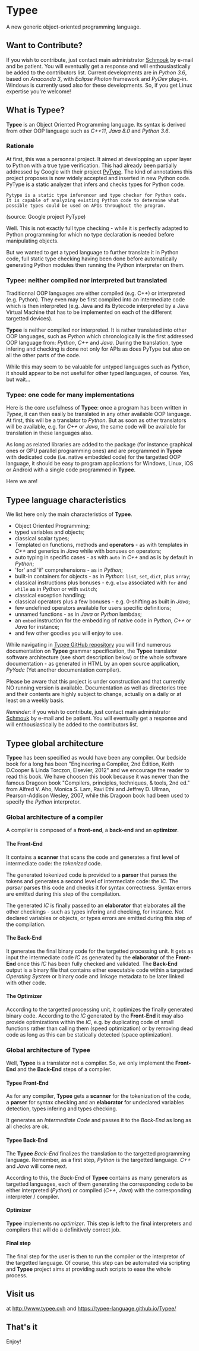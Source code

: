 # Typee

A new generic object-oriented programming language.


## Want to Contribute?

If you wish to contribute, just contact main administrator [Schmouk](mailto:ph.schmouker@yahoo.fr) by e-mail and be patient. You will eventually get a response and will enthousiastically be added to the contributors list.
Current developments are in _Python 3.6_, based on _Anaconda 3_, with _Eclipse Photon_ framework and _PyDev_ plug-in.
Windows is currently used also for these developments. So, if you get Linux expertise you're welcome!


## What is Typee?

__Typee__ is an Object Oriented Programming language. Its syntax is derived from other OOP language such as _C++11_, _Java 8.0_ and _Python 3.6_.


### Rationale

At first, this was a personnal project. It aimed at developping an upper layer to Python with a true type verification. This had already been partially addressed by Google with their project [PyType](https://opensource.google.com/projects/pytype). The kind of annotations this project proposes is now widely accepted and inserted in new Python code. PyType is a static analyzer that infers and checks types for Python code.

```
Pytype is a static type inferencer and type checker for Python code. It is capable of analyzing existing Python code to determine what possible types could be used on APIs throughout the program.
```
(source: Google project PyType)

Well. This is not exactly full type checking - while it is perfectly adapted to Python programming for which no type declaration is needed before manipulating objects.

But we wanted to get a typed language to further translate it in Python code, full static type checking having been done before automatically generating Python modules then running the Python interpreter on them.


### Typee: neither compiled nor interpreted but translated

Traditionnal OOP languages are either compiled (e.g. C++) or interpreted (e.g. Python). They even may be first compiled into an intermediate code which is then interpreted (e.g. Java and its Bytecode interpreted by a Java Virtual Machine that has to be implemented on each of the different targetted devices).

__Typee__ is neither compiled nor interpreted. It is rather translated into other OOP languages, such as _Python_ which chronologically is the first addressed OOP language from: _Python_, _C++_ and _Java_. During the translation, type infering and checking is done not only for APIs as does PyType but also on all the other parts of the code.

While this may seem to be valuable for untyped languages such as _Python_, it should appear to be not useful for other typed languages, of course.
Yes, but wait...


### Typee: one code for many implementations

Here is the core usefulness of __Typee__: once a program has been written in _Typee_, it can then easily be translated in any other available OOP language. At first, this will be a translator to _Python_. But as soon as other translators will be available, e.g. for _C++_ or _Java_, the same code will be available for translation in these languages also.

As long as related libraries are added to the package (for instance graphical ones or GPU parallel programming ones) and are programmed in __Typee__ with dedicated code (i.e. native embedded code) for the targetted OOP language, it should be easy to program applications for Windows, Linux, iOS or Android with a single code programmed in __Typee__.

Here we are!


## Typee language characteristics

We list here only the main characteristics of __Typee__.

- Object Oriented Programming;
- typed variables and objects;
- classical scalar types;
- Templated on functions, methods and __operators__ - as with templates in _C++_ and generics in _Java_ while with bonuses on operators;
- auto typing in specific cases - as with `auto` in _C++_ and as is by default in _Python_;
- 'for' and 'if' comprehensions - as in _Python_;
- built-in containers for objects - as in _Python_: `list`, `set`, `dict`, plus `array`;
- classical instructions plus bonuses - e.g. `else` associated with `for` and `while` as in _Python_ or with `switch`;
- classical exception handling;
- classical operators plus a few bonuses - e.g. 0-shifting as built in _Java_;
- few undefined operators available for users specific definitions;
- unnamed functions - as in _Java_ or _Python_ lambdas;
- an `embed` instruction for the embedding of native code in _Python_, _C++_ or _Java_ for instance;
- and few other goodies you will enjoy to use.

While navigating in [Typee GitHub repository](https://github.com/schmouk/Typee) you will find numerous documentation on __Typee__ grammar specification, the __Typee__ translator software architecture (see short description below) or the whole software documentation - as generated in HTML by an open source application, _PyYadc_ (Yet another documentation compiler).

Please be aware that this project is under construction and that currently NO running version is available. Documentation as well as directories tree and their contents are highly subject to change, actually on a daily or at least on a weekly basis.

_Reminder_: if you wish to contribute, just contact main administrator [Schmouk](mailto:ph.schmouker@yahoo.fr) by e-mail and be patient. You will eventually get a response and will enthousiastically be added to the contributors list.



## Typee global architecture

__Typee__ has been specified as would have been any compiler. Our bedside book for a long has been "Engineering a Compiler, 2nd Edition, Keith D.Cooper & Linda Torczon, Elsevier, 2012" and we encourage the reader to read this book.
We have choosen this book because it was newer than the famous Dragoon book "Compilers, principles, techniques, & tools, 2nd ed." from Alfred V. Aho, Monica S. Lam, Ravi Ethi and Jeffrey D. Ullman, Pearson-Addison Wesley, 2007, while this Dragoon book had been used to specify the _Python_ interpretor.


### Global architecture of a compiler

A compiler is composed of a __front-end__, a __back-end__ and an __optimizer__.


#### The Front-End

It contains a __scanner__ that scans the code and generates a first level of intermediate code: the _tokenized_ code.

The generated tokenized code is provided to a __parser__ that parses the tokens and generates a second level of intermediate code: the _IC_. The _parser_ parses this code and checks it for syntax correctness. Syntax errors are emitted during this step of the compilation.

The generated _IC_ is finally passed to an __elaborator__ that elaborates all the other checkings - such as types infering and checking, for instance. Not declared variables or objects, or types errors are emitted during this step of the compilation.


#### The Back-End

It generates the final binary code for the targetted processing unit. It gets as input the intermediate code _IC_ as generated by the __elaborator__ of the __Front-End__ once this _IC_ has been fully checked and validated. The __Back-End__ output is a binary file that contains either executable code within a targetted _Operating System_ or binary code and linkage metadata to be later linked with other code.


#### The Optimizer

According to the targetted processing unit, it optimizes the finally generated binary code. According to the _IC_ generated by the __Front-End__ it may also provide optimizations within the _IC_, e.g. by duplicating code of small functions rather than calling them (speed optimization) or by removing dead code as long as this can be statically detected (space optimization).


### Global architecture of Typee

Well, __Typee__ is a translator not a compiler. So, we only implement the __Front-End__ and the __Back-End__ steps of a compiler.


#### Typee Front-End

As for any compiler, __Typee__ gets a __scanner__ for the tokenization of the code, a __parser__ for syntax checking and an __elaborator__ for undeclared variables detection, types infering and types checking.

It generates an _Intermediate Code_ and passes it to the _Back-End_ as long as all checks are ok.


#### Typee Back-End

The __Typee__ _Back-End_ finalizes the translation to the targetted programming language. Remember, as a first step, _Python_ is the targetted language. _C++_ and _Java_ will come next.

According to this, the _Back-End_ of __Typee__ contains as many generators as targetted languages, each of them generating the corresponding code to be either interpreted (_Python_) or compiled (_C++_, _Java_) with the corresponding interpreter / compiler.


#### Optimizer

__Typee__ implements no _optimizer_. This step is left to the final interpreters and compilers that will do a definitively correct  job.


#### Final step

The final step for the user is then to run the compiler or the interpretor of the targetted language. Of course, this step can be automated via scripting and __Typee__ project aims at providing such scripts to ease the whole process.


## Visit us

at http://www.typee.ovh and  https://typee-language.github.io/Typee/


## That's it

Enjoy!

